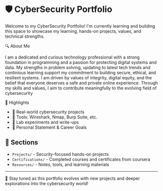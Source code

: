 # 🛡️ CyberSecurity Portfolio

Welcome to my CyberSecurity Portfolio! I'm currently learning and building this space to showcase my learning, hands-on projects, values, and technical strengths.

🔍 About Me

I am a dedicated and curious technology professional with a strong foundation in programming and a passion 
for protecting digital systems and data. My strengths in problem solving, updating to latest tech trends and continious learning support my commitment to building secure, 
ethical, and resilient systems. I am driven by values of integrity, digital equity, and the belief that everyone deserves a safe and private 
online experience. Through my skills and values, I aim to contribute meaningfully to the evolving field of cybersecurity

 📌 Highlights

- 🔐 Real-world cybersecurity projects
- 🧰 Tools: Wireshark, Nmap, Burp Suite, etc.
- 🧪 Lab experiments and write-ups
- 📄 Personal Statement & Career Goals

## 📁 Sections

- `Projects/` - Security-focused hands-on projects
- `Certifications/` - Completed courses and certificates from coursera
- `Resources/` - Notes, tools, and learning materials

---

🚀 Stay tuned as this portfolio evolves with new projects and deeper explorations into the cybersecurity world!
